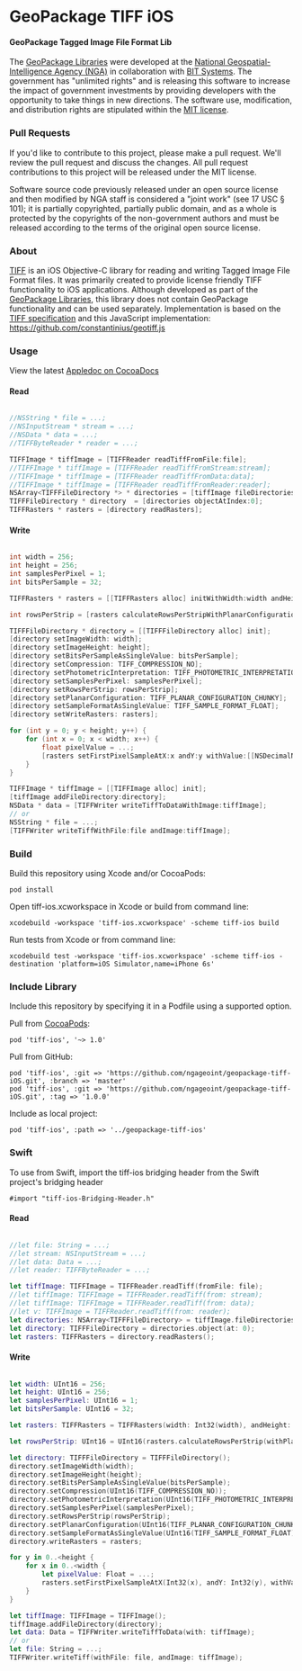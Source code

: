 # GeoPackage TIFF iOS

#### GeoPackage Tagged Image File Format Lib ####

The [GeoPackage Libraries](http://ngageoint.github.io/GeoPackage/) were developed at the [National Geospatial-Intelligence Agency (NGA)](http://www.nga.mil/) in collaboration with [BIT Systems](http://www.bit-sys.com/). The government has "unlimited rights" and is releasing this software to increase the impact of government investments by providing developers with the opportunity to take things in new directions. The software use, modification, and distribution rights are stipulated within the [MIT license](http://choosealicense.com/licenses/mit/).

### Pull Requests ###
If you'd like to contribute to this project, please make a pull request. We'll review the pull request and discuss the changes. All pull request contributions to this project will be released under the MIT license.

Software source code previously released under an open source license and then modified by NGA staff is considered a "joint work" (see 17 USC § 101); it is partially copyrighted, partially public domain, and as a whole is protected by the copyrights of the non-government authors and must be released according to the terms of the original open source license.

### About ###

[TIFF](http://ngageoint.github.io/geopackage-tiff-ios/) is an iOS Objective-C library for reading and writing Tagged Image File Format files. It was primarily created to provide license friendly TIFF functionality to iOS applications. Although developed as part of the [GeoPackage Libraries](http://ngageoint.github.io/GeoPackage/), this library does not contain GeoPackage functionality and can be used separately.  Implementation is based on the [TIFF specification](https://partners.adobe.com/public/developer/en/tiff/TIFF6.pdf) and this JavaScript implementation: https://github.com/constantinius/geotiff.js

### Usage ###

View the latest [Appledoc on CocoaDocs](http://cocoadocs.org/docsets/tiff-ios)

#### Read ####

```objectivec

//NSString * file = ...;
//NSInputStream * stream = ...;
//NSData * data = ...;
//TIFFByteReader * reader = ...;

TIFFImage * tiffImage = [TIFFReader readTiffFromFile:file];
//TIFFImage * tiffImage = [TIFFReader readTiffFromStream:stream];
//TIFFImage * tiffImage = [TIFFReader readTiffFromData:data];
//TIFFImage * tiffImage = [TIFFReader readTiffFromReader:reader];
NSArray<TIFFFileDirectory *> * directories = [tiffImage fileDirectories];
TIFFFileDirectory * directory  = [directories objectAtIndex:0];
TIFFRasters * rasters = [directory readRasters];

```

#### Write ####

```objectivec

int width = 256;
int height = 256;
int samplesPerPixel = 1;
int bitsPerSample = 32;

TIFFRasters * rasters = [[TIFFRasters alloc] initWithWidth:width andHeight:height andSamplesPerPixel:samplesPerPixel andSingleBitsPerSample:bitsPerSample];

int rowsPerStrip = [rasters calculateRowsPerStripWithPlanarConfiguration:(int)TIFF_PLANAR_CONFIGURATION_CHUNKY];

TIFFFileDirectory * directory = [[TIFFFileDirectory alloc] init];
[directory setImageWidth: width];
[directory setImageHeight: height];
[directory setBitsPerSampleAsSingleValue: bitsPerSample];
[directory setCompression: TIFF_COMPRESSION_NO];
[directory setPhotometricInterpretation: TIFF_PHOTOMETRIC_INTERPRETATION_BLACK_IS_ZERO];
[directory setSamplesPerPixel: samplesPerPixel];
[directory setRowsPerStrip: rowsPerStrip];
[directory setPlanarConfiguration: TIFF_PLANAR_CONFIGURATION_CHUNKY];
[directory setSampleFormatAsSingleValue: TIFF_SAMPLE_FORMAT_FLOAT];
[directory setWriteRasters: rasters];

for (int y = 0; y < height; y++) {
    for (int x = 0; x < width; x++) {
        float pixelValue = ...;
        [rasters setFirstPixelSampleAtX:x andY:y withValue:[[NSDecimalNumber alloc] initWithFloat:pixelValue]];
    }
}

TIFFImage * tiffImage = [[TIFFImage alloc] init];
[tiffImage addFileDirectory:directory];
NSData * data = [TIFFWriter writeTiffToDataWithImage:tiffImage];
// or
NSString * file = ...;
[TIFFWriter writeTiffWithFile:file andImage:tiffImage];

```

### Build ###

Build this repository using Xcode and/or CocoaPods:

    pod install

Open tiff-ios.xcworkspace in Xcode or build from command line:

    xcodebuild -workspace 'tiff-ios.xcworkspace' -scheme tiff-ios build

Run tests from Xcode or from command line:

    xcodebuild test -workspace 'tiff-ios.xcworkspace' -scheme tiff-ios -destination 'platform=iOS Simulator,name=iPhone 6s'

### Include Library ###

Include this repository by specifying it in a Podfile using a supported option.

Pull from [CocoaPods](https://cocoapods.org/pods/tiff-ios):

    pod 'tiff-ios', '~> 1.0'

Pull from GitHub:

    pod 'tiff-ios', :git => 'https://github.com/ngageoint/geopackage-tiff-iOS.git', :branch => 'master'
    pod 'tiff-ios', :git => 'https://github.com/ngageoint/geopackage-tiff-iOS.git', :tag => '1.0.0'

Include as local project:

    pod 'tiff-ios', :path => '../geopackage-tiff-ios'

### Swift ###

To use from Swift, import the tiff-ios bridging header from the Swift project's bridging header

    #import "tiff-ios-Bridging-Header.h"

#### Read ####

```swift

//let file: String = ...;
//let stream: NSInputStream = ...;
//let data: Data = ...;
//let reader: TIFFByteReader = ...;

let tiffImage: TIFFImage = TIFFReader.readTiff(fromFile: file);
//let tiffImage: TIFFImage = TIFFReader.readTiff(from: stream);
//let tiffImage: TIFFImage = TIFFReader.readTiff(from: data);
//let v: TIFFImage = TIFFReader.readTiff(from: reader);
let directories: NSArray<TIFFFileDirectory> = tiffImage.fileDirectories();
let directory: TIFFFileDirectory = directories.object(at: 0);
let rasters: TIFFRasters = directory.readRasters();

```

#### Write ####

```swift

let width: UInt16 = 256;
let height: UInt16 = 256;
let samplesPerPixel: UInt16 = 1;
let bitsPerSample: UInt16 = 32;

let rasters: TIFFRasters = TIFFRasters(width: Int32(width), andHeight: Int32(height), andSamplesPerPixel: Int32(samplesPerPixel), andSingleBitsPerSample: Int32(bitsPerSample));

let rowsPerStrip: UInt16 = UInt16(rasters.calculateRowsPerStrip(withPlanarConfiguration: Int32(TIFF_PLANAR_CONFIGURATION_CHUNKY)));

let directory: TIFFFileDirectory = TIFFFileDirectory();
directory.setImageWidth(width);
directory.setImageHeight(height);
directory.setBitsPerSampleAsSingleValue(bitsPerSample);
directory.setCompression(UInt16(TIFF_COMPRESSION_NO));
directory.setPhotometricInterpretation(UInt16(TIFF_PHOTOMETRIC_INTERPRETATION_BLACK_IS_ZERO));
directory.setSamplesPerPixel(samplesPerPixel);
directory.setRowsPerStrip(rowsPerStrip);
directory.setPlanarConfiguration(UInt16(TIFF_PLANAR_CONFIGURATION_CHUNKY));
directory.setSampleFormatAsSingleValue(UInt16(TIFF_SAMPLE_FORMAT_FLOAT));
directory.writeRasters = rasters;

for y in 0..<height {
    for x in 0..<width {
        let pixelValue: Float = ...;
        rasters.setFirstPixelSampleAtX(Int32(x), andY: Int32(y), withValue: NSDecimalNumber(value: pixelValue));
    }
}

let tiffImage: TIFFImage = TIFFImage();
tiffImage.addFileDirectory(directory);
let data: Data = TIFFWriter.writeTiffToData(with: tiffImage);
// or
let file: String = ...;
TIFFWriter.writeTiff(withFile: file, andImage: tiffImage);

```
